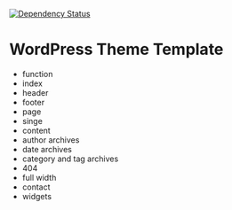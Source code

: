 [![Dependency Status](https://david-dm.org/marcobiedermann/wordpress-theme-boilerplate.svg)](https://david-dm.org/marcobiedermann/wordpress-theme-boilerplate)

# WordPress Theme Template

* function
* index
* header
* footer
* page
* singe
* content
* author archives
* date archives
* category and tag archives
* 404
* full width
* contact
* widgets
